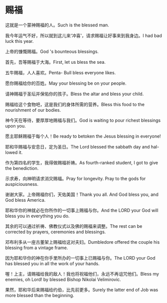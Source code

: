 # 赐福

<p><span class="chinese">这就是一个蒙神赐福的人。</span><span class="english">Such is the blessed man.</span></p>

<p><span class="chinese">我今年运气不好，所以就到这儿来‘冲喜’，请求赐福让好事来到我身边。</span><span class="english">I had bad luck this year.</span></p>

<p><span class="chinese">上帝的慷慨赐福。</span><span class="english">God 's bounteous blessings.</span></p>

<p><span class="chinese">首先，吾等赐福于大海。</span><span class="english">First, let us bless the sea.</span></p>

<p><span class="chinese">五牛赐福，人人喜欢。</span><span class="english">Penta- Bull bless everyone likes.</span></p>

<p><span class="chinese">愿你赐福给你的百姓。</span><span class="english">May your blessing be on your people.</span></p>

<p><span class="chinese">请神赐福于圣坛并保佑你的孩子。</span><span class="english">Bless the altar and bless your child.</span></p>

<p><span class="chinese">赐福给这个食物吧，这是我们的身体所需的营养。</span><span class="english">Bless this food to the nourishment of our bodies.</span></p>

<p><span class="chinese">神今天在等待，要厚厚地赐福与我们。</span><span class="english">God is waiting to pour richest blessings upon you.</span></p>

<p><span class="chinese">愿主耶稣赐福于每个人！</span><span class="english">Be ready to betoken the Jesus blessing in everyone!</span></p>

<p><span class="chinese">耶和华赐福与安息日，定为圣日。</span><span class="english">The Lord blessed the sabbath day and hal- lowed it.</span></p>

<p><span class="chinese">作为第四名的学生，我得做赐福祈祷。</span><span class="english">As fourth-ranked student, I got to give the benediction.</span></p>

<p><span class="chinese">示求寿，向神明请求消灾赐福。</span><span class="english">Pray for longevity. Pray to the gods for auspiciousness.</span></p>

<p><span class="chinese">谢谢大家。上帝赐福你们，天佑美国！</span><span class="english">Thank you all. And God bless you, and God bless America.</span></p>

<p><span class="chinese">耶和华你的神就必在你所作的一切事上赐福与你。</span><span class="english">And the LORD your God will bless you in everything you do.</span></p>

<p><span class="chinese">其余的可以通过祈祷、佛教仪式以及佛的赐福来调整。</span><span class="english">The rest can be corrected by prayers, ceremonies and blessings.</span></p>

<p><span class="chinese">邓布利多从一座古董架上赐福给这对夫妇。</span><span class="english">Dumbledore offered the couple his blessing from a vintage frame.</span></p>

<p><span class="chinese">因为耶和华你的神在你手里所办的一切事上已赐福与你。</span><span class="english">The LORD your God has blessed you in all the work of your hands.</span></p>

<p><span class="chinese">喔！上主，请赐福给我的敌人！我也将祝福他们，永远不再诅咒他们。</span><span class="english">Bless my enemies, oh Lord! by blessed Bishop Nikolai Velimirovic.</span></p>

<p><span class="chinese">果然，耶和华后来赐福给约伯，比先前更多。</span><span class="english">Surely the latter end of Job was more blessed than the beginning.</span></p>

